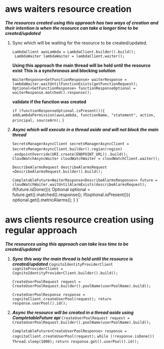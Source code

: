 # aws waiters resource creation
***The resources created using this approach has two ways of creation and their intention is when the resource can take a longer time to be created/updated***
1. Sync which will be waiting for the resource to be created/updated.
     ```
     LambdaClient awsLambda = LambdaClient.builder().build();
      LambdaWaiter lambdaWaiter = lambdaClient.waiter();
     ```
     **Using this approach the main thread will be held until the resource exist**
     **This is a synchronous and blocking solution**
     
     `WaiterResponse<GetFunctionResponse> waiterResponse =  lambdaWaiter.waitUntilFunctionExists(getFunctionRequest);`
      `Optional<GetFunctionResponse> functionResponseOptional = waiterResponse.matched().response();`
     
     **validate if the function was created**
     
     `if (functionResponseOptional.isPresent()){`
          `addLambdaPermission(awsLambda, functionName, "statement", action, principal, sourceArn);`
      `}`
2. ***Async which will execute in a thread aside and will not block the main thread***

    `SecretsManagerAsyncClient secretsManagerAsyncClient = SecretsManagerAsyncClient.builder().region(region)`
       ` .endpointOverride(URI.create(ENDPOINT_URL))`
        `.build();`
     `CloudWatchAsyncWaiter cloudWatchWaiter = cloudWatchClient.waiter();`

     `DescribeAlarmsRequest describeAlarmsRequest =DescribeAlarmsRequest.builder().build();`

     `CompletableFuture<WaiterResponse<DescribeAlarmsResponse>> future = cloudWatchWaiter.waitUntilAlarmExists(describeAlarmsRequest);
      `if(future.isDone()){
       Optional<DescribeAlarmsResponse> optional = future.get().matched().response();
        if(optional.isPresent()){
          optional.get().metricAlarms();
        }
      }`
# aws clients resource creation using regular approach
***The resources using this approach can take less time to be created/updated***
1. ***Sync this way the main thread is held until the resource is created/updated***
    `CognitoIdentityProviderClient cognitoProviderClient = CognitoIdentityProviderClient.builder().build();`

    `CreateUserPoolRequest request = CreateUserPoolRequest.builder().poolName(userPoolName).build();`

   `CreateUserPoolResponse response = cognitoClient.createUserPool(request);
      return response.userPool().id();`
2. ***Async the resource will be created in a thread aside using CompletableFuture api***
    `CreateUserPoolRequest request = CreateUserPoolRequest.builder().poolName(userPoolName).build();`

      `CompletableFuture<CreateUserPoolResponse> response = cognitoClient.createUserPool(request);`
      `while (!response.isDone()) Thread.sleep(1000);`
      `return response.get().userPool().id();`
    

